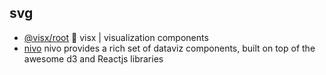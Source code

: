 ## svg

- [@visx/root](https://github.com/airbnb/visx) 🐯 visx | visualization components
- [nivo](https://github.com/plouc/nivo) nivo provides a rich set of dataviz components, built on top of the awesome d3 and Reactjs libraries